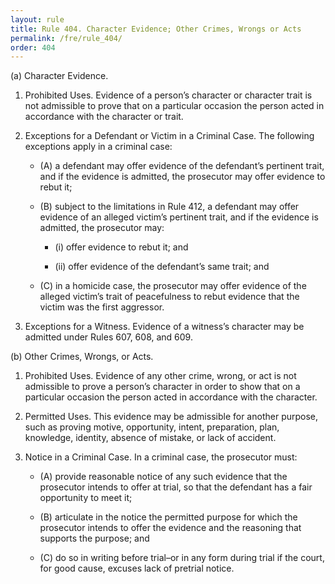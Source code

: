 ```yaml
---
layout: rule
title: Rule 404. Character Evidence; Other Crimes, Wrongs or Acts
permalink: /fre/rule_404/
order: 404
---
```


(a) Character Evidence.


1. Prohibited Uses. Evidence of a person’s character or character trait is not admissible to prove that on a particular occasion the person acted in accordance with the character or trait.


2. Exceptions for a Defendant or Victim in a Criminal Case. The following exceptions apply in a criminal case:


    - (A) a defendant may offer evidence of the defendant’s pertinent trait, and if the evidence is admitted, the prosecutor may offer evidence to rebut it;


    - (B) subject to the limitations in Rule 412, a defendant may offer evidence of an alleged victim’s pertinent trait, and if the evidence is admitted, the prosecutor may:


        - (i) offer evidence to rebut it; and


        - (ii) offer evidence of the defendant’s same trait; and


    - (C) in a homicide case, the prosecutor may offer evidence of the alleged victim’s trait of peacefulness to rebut evidence that the victim was the first aggressor.


3. Exceptions for a Witness. Evidence of a witness’s character may be admitted under Rules 607, 608, and 609.


(b) Other Crimes, Wrongs, or Acts.


1. Prohibited Uses. Evidence of any other crime, wrong, or act is not admissible to prove a person’s character in order to show that on a particular occasion the person acted in accordance with the character.


2. Permitted Uses. This evidence may be admissible for another purpose, such as proving motive, opportunity, intent, preparation, plan, knowledge, identity, absence of mistake, or lack of accident.


3. Notice in a Criminal Case. In a criminal case, the prosecutor must:


    - (A) provide reasonable notice of any such evidence that the prosecutor intends to offer at trial, so that the defendant has a fair opportunity to meet it;


    - (B) articulate in the notice the permitted purpose for which the prosecutor intends to offer the evidence and the reasoning that supports the purpose; and


    - (C) do so in writing before trial–or in any form during trial if the court, for good cause, excuses lack of pretrial notice.

